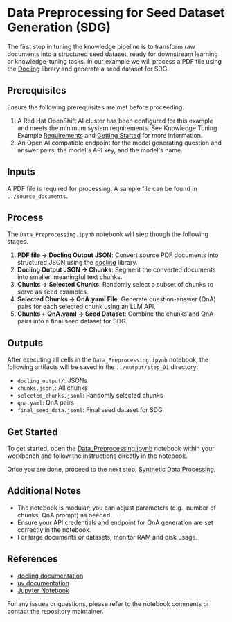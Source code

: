 # Data Preprocessing for Seed Dataset Generation (SDG)

The first step in tuning the knowledge pipeline is to transform raw documents into a structured seed dataset, ready for downstream learning or knowledge-tuning tasks. In our example we will process a PDF file using the [Docling](https://pypi.org/project/docling/) library and generate a seed dataset for SDG.

## Prerequisites

Ensure the following prerequisites are met before proceeding.

1. A Red Hat OpenShift AI cluster has been configured for this example and meets the minimum system requirements. See Knowledge Tuning Example [Requirements](../README.md#requirements) and [Getting Started](../README.md#getting-started) for more information.
2. An Open AI compatible endpoint for the model generating question and answer pairs, the model's API key, and the model's name.

## Inputs

A PDF file is required for processing. A sample file can be found in `../source_documents`.

## Process

The `Data_Preprocessing.ipynb` notebook will step though the following stages.

1. **PDF file → Docling Output JSON**: Convert source PDF documents into structured JSON using the [docling](https://pypi.org/project/docling/) library.
2. **Docling Output JSON → Chunks**: Segment the converted documents into smaller, meaningful text chunks.
3. **Chunks → Selected Chunks**: Randomly select a subset of chunks to serve as seed examples.
4. **Selected Chunks → QnA.yaml File**: Generate question-answer (QnA) pairs for each selected chunk using an LLM API.
5. **Chunks + QnA.yaml → Seed Dataset**: Combine the chunks and QnA pairs into a final seed dataset for SDG.

## Outputs

After executing all cells in the `Data_Preprocessing.ipynb` notebook, the following artifacts will be saved in the `../output/step_01` directory:

- `docling_output/`: JSONs
- `chunks.jsonl`: All chunks
- `selected_chunks.jsonl`: Randomly selected chunks
- `qna.yaml`: QnA pairs
- `final_seed_data.jsonl`: Final seed dataset for SDG

## Get Started

To get started, open the [Data_Preprocessing.ipynb](./Data_Preprocessing.ipynb) notebook within your workbench and follow the instructions directly in the notebook.

Once you are done, proceed to the next step, [Synthetic Data Processing](../02_Knowledge_Generation/README.md).

## Additional Notes

- The notebook is modular; you can adjust parameters (e.g., number of chunks, QnA prompt) as needed.
- Ensure your API credentials and endpoint for QnA generation are set correctly in the notebook.
- For large documents or datasets, monitor RAM and disk usage.

## References

- [docling documentation](https://pypi.org/project/docling/)
- [uv documentation](https://github.com/astral-sh/uv)
- [Jupyter Notebook](https://jupyter.org/)

For any issues or questions, please refer to the notebook comments or contact the repository maintainer.
